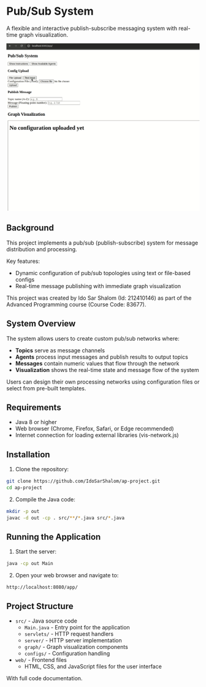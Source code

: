 # Pub/Sub System

A flexible and interactive publish-subscribe messaging system with real-time graph visualization.

![Pub/Sub System in Action](readme-gif.gif)

## Background

This project implements a pub/sub (publish-subscribe) system for message distribution and processing. 

Key features:
- Dynamic configuration of pub/sub topologies using text or file-based configs
- Real-time message publishing with immediate graph visualization

This project was created by Ido Sar Shalom (Id: 212410146) as part of the Advanced Programming course (Course Code: 83677).

## System Overview

The system allows users to create custom pub/sub networks where:

- **Topics** serve as message channels
- **Agents** process input messages and publish results to output topics
- **Messages** contain numeric values that flow through the network
- **Visualization** shows the real-time state and message flow of the system

Users can design their own processing networks using configuration files or select from pre-built templates.

## Requirements

- Java 8 or higher
- Web browser (Chrome, Firefox, Safari, or Edge recommended)
- Internet connection for loading external libraries (vis-network.js)

## Installation

1. Clone the repository:
```bash
git clone https://github.com/IdoSarShalom/ap-project.git
cd ap-project
```

2. Compile the Java code:
```bash
mkdir -p out
javac -d out -cp . src/**/*.java src/*.java
```

## Running the Application

1. Start the server:
```bash
java -cp out Main
```

2. Open your web browser and navigate to:
```
http://localhost:8080/app/
```

## Project Structure

- `src/` - Java source code
  - `Main.java` - Entry point for the application
  - `servlets/` - HTTP request handlers
  - `server/` - HTTP server implementation
  - `graph/` - Graph visualization components
  - `configs/` - Configuration handling
- `web/` - Frontend files
  - HTML, CSS, and JavaScript files for the user interface 

With full code documentation.